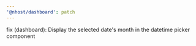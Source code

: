```yaml
---
'@nhost/dashboard': patch
---
```


fix (dashboard): Display the selected date's month in the datetime picker component
